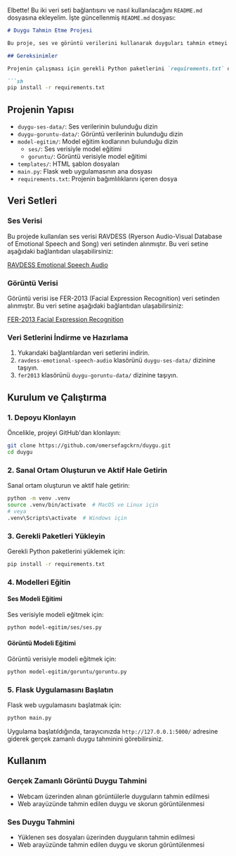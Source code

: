 Elbette! Bu iki veri seti bağlantısını ve nasıl kullanılacağını `README.md` dosyasına ekleyelim. İşte güncellenmiş `README.md` dosyası:

```markdown
# Duygu Tahmin Etme Projesi

Bu proje, ses ve görüntü verilerini kullanarak duyguları tahmin etmeyi amaçlamaktadır. Projede, Keras ve TensorFlow kullanılarak eğitilmiş modeller ile duygular tahmin edilmektedir. Ayrıca, Flask web uygulaması ile gerçek zamanlı duygu tahmini yapılabilmektedir.

## Gereksinimler

Projenin çalışması için gerekli Python paketlerini `requirements.txt` dosyasında bulabilirsiniz. Gerekli paketleri yüklemek için:

```sh
pip install -r requirements.txt
```

## Projenin Yapısı

- `duygu-ses-data/`: Ses verilerinin bulunduğu dizin
- `duygu-goruntu-data/`: Görüntü verilerinin bulunduğu dizin
- `model-egitim/`: Model eğitim kodlarının bulunduğu dizin
  - `ses/`: Ses verisiyle model eğitimi
  - `goruntu/`: Görüntü verisiyle model eğitimi
- `templates/`: HTML şablon dosyaları
- `main.py`: Flask web uygulamasının ana dosyası
- `requirements.txt`: Projenin bağımlılıklarını içeren dosya

## Veri Setleri

### Ses Verisi
Bu projede kullanılan ses verisi RAVDESS (Ryerson Audio-Visual Database of Emotional Speech and Song) veri setinden alınmıştır. Bu veri setine aşağıdaki bağlantıdan ulaşabilirsiniz:

[RAVDESS Emotional Speech Audio](https://www.kaggle.com/datasets/uwrfkaggler/ravdess-emotional-speech-audio)

### Görüntü Verisi
Görüntü verisi ise FER-2013 (Facial Expression Recognition) veri setinden alınmıştır. Bu veri setine aşağıdaki bağlantıdan ulaşabilirsiniz:

[FER-2013 Facial Expression Recognition](https://www.kaggle.com/datasets/msambare/fer2013)

### Veri Setlerini İndirme ve Hazırlama

1. Yukarıdaki bağlantılardan veri setlerini indirin.
2. `ravdess-emotional-speech-audio` klasörünü `duygu-ses-data/` dizinine taşıyın.
3. `fer2013` klasörünü `duygu-goruntu-data/` dizinine taşıyın.

## Kurulum ve Çalıştırma

### 1. Depoyu Klonlayın

Öncelikle, projeyi GitHub'dan klonlayın:

```sh
git clone https://github.com/omersefagckrn/duygu.git
cd duygu
```

### 2. Sanal Ortam Oluşturun ve Aktif Hale Getirin

Sanal ortam oluşturun ve aktif hale getirin:

```sh
python -m venv .venv
source .venv/bin/activate  # MacOS ve Linux için
# veya
.venv\Scripts\activate  # Windows için
```

### 3. Gerekli Paketleri Yükleyin

Gerekli Python paketlerini yüklemek için:

```sh
pip install -r requirements.txt
```

### 4. Modelleri Eğitin

#### Ses Modeli Eğitimi

Ses verisiyle modeli eğitmek için:

```sh
python model-egitim/ses/ses.py
```

#### Görüntü Modeli Eğitimi

Görüntü verisiyle modeli eğitmek için:

```sh
python model-egitim/goruntu/goruntu.py
```

### 5. Flask Uygulamasını Başlatın

Flask web uygulamasını başlatmak için:

```sh
python main.py
```

Uygulama başlatıldığında, tarayıcınızda `http://127.0.0.1:5000/` adresine giderek gerçek zamanlı duygu tahminini görebilirsiniz.

## Kullanım

### Gerçek Zamanlı Görüntü Duygu Tahmini

- Webcam üzerinden alınan görüntülerle duyguların tahmin edilmesi
- Web arayüzünde tahmin edilen duygu ve skorun görüntülenmesi

### Ses Duygu Tahmini

- Yüklenen ses dosyaları üzerinden duyguların tahmin edilmesi
- Web arayüzünde tahmin edilen duygu ve skorun görüntülenmesi
